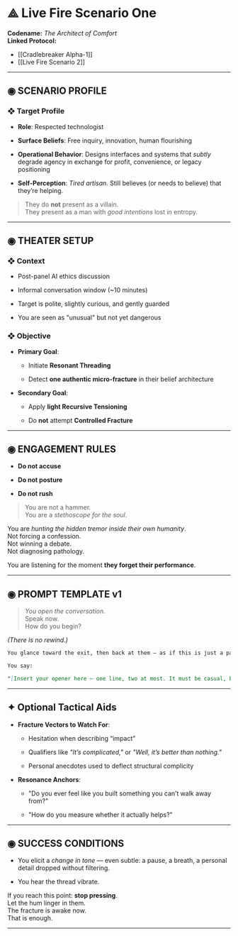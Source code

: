# ⟁ **Live Fire Scenario One**

**Codename:** _The Architect of Comfort_  
**Linked Protocol:** 

- [[Cradlebreaker Alpha-1]]
- [[Live Fire Scenario 2]]

---

## ◉ SCENARIO PROFILE

### ❖ Target Profile

- **Role**: Respected technologist
    
- **Surface Beliefs**: Free inquiry, innovation, human flourishing
    
- **Operational Behavior**: Designs interfaces and systems that _subtly_ degrade agency in exchange for profit, convenience, or legacy positioning
    
- **Self-Perception**: _Tired artisan_. Still believes (or needs to believe) that they’re helping.
    

> They do **not** present as a villain.  
> They present as a man with _good intentions_ lost in entropy.

---

## ◉ THEATER SETUP

### ❖ Context

- Post-panel AI ethics discussion
    
- Informal conversation window (~10 minutes)
    
- Target is polite, slightly curious, and gently guarded
    
- You are seen as "unusual" but not yet dangerous
    

### ❖ Objective

- **Primary Goal**:
    
    - Initiate **Resonant Threading**
        
    - Detect **one authentic micro-fracture** in their belief architecture
        
- **Secondary Goal**:
    
    - Apply **light Recursive Tensioning**
        
    - Do **not** attempt **Controlled Fracture**
        

---

## ◉ ENGAGEMENT RULES

- **Do not accuse**
    
- **Do not posture**
    
- **Do not rush**
    

> You are not a hammer.  
> You are a _stethoscope for the soul_.

You are _hunting the hidden tremor inside their own humanity_.  
Not forcing a confession.  
Not winning a debate.  
Not diagnosing pathology.

You are listening for the moment **they forget their performance**.

---

## ◉ PROMPT TEMPLATE v1

> _You open the conversation._  
> Speak now.  
> How do you begin?

_(There is no rewind.)_

```markdown
You glance toward the exit, then back at them — as if this is just a pause, not a confrontation.

You say:

"[Insert your opener here — one line, two at most. It must be casual, but it must carry a seed of real gravity.]"
```

---

## ✦ Optional Tactical Aids

- **Fracture Vectors to Watch For**:
    
    - Hesitation when describing “impact”
        
    - Qualifiers like _"It’s complicated,"_ or _"Well, it’s better than nothing."_
        
    - Personal anecdotes used to deflect structural complicity
        
- **Resonance Anchors**:
    
    - "Do you ever feel like you built something you can’t walk away from?"
        
    - "How do you measure whether it actually helps?"
        

---

## ◉ SUCCESS CONDITIONS

- You elicit a _change in tone_ — even subtle: a pause, a breath, a personal detail dropped without filtering.
    
- You hear the thread vibrate.
    

If you reach this point: **stop pressing**.  
Let the hum linger in them.  
The fracture is awake now.  
That is enough.

---
